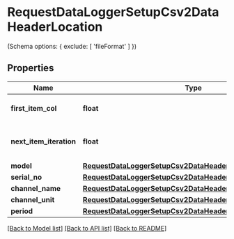 # RequestDataLoggerSetupCsv2DataHeaderLocation

(Schema options: { exclude: [ 'fileFormat' ] })
## Properties
Name | Type | Description | Notes
------------ | ------------- | ------------- | -------------
**first_item_col** | **float** | First column of header | 
**next_item_iteration** | **float** | Relevant row location of next item | 
**model** | [**RequestDataLoggerSetupCsv2DataHeaderLocationKeysArray**](RequestDataLoggerSetupCsv2DataHeaderLocationKeysArray.md) |  | 
**serial_no** | [**RequestDataLoggerSetupCsv2DataHeaderLocationKeysArray**](RequestDataLoggerSetupCsv2DataHeaderLocationKeysArray.md) |  | 
**channel_name** | [**RequestDataLoggerSetupCsv2DataHeaderLocationKeysStrArray**](RequestDataLoggerSetupCsv2DataHeaderLocationKeysStrArray.md) |  | 
**channel_unit** | [**RequestDataLoggerSetupCsv2DataHeaderLocationKeysStrArray**](RequestDataLoggerSetupCsv2DataHeaderLocationKeysStrArray.md) |  | 
**period** | [**RequestDataLoggerSetupCsv2DataHeaderLocationKeysNumber**](RequestDataLoggerSetupCsv2DataHeaderLocationKeysNumber.md) |  | 

[[Back to Model list]](../README.md#documentation-for-models) [[Back to API list]](../README.md#documentation-for-api-endpoints) [[Back to README]](../README.md)


